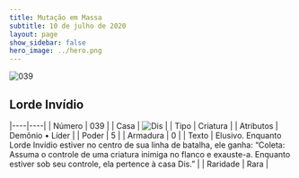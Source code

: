 ```yaml
---
title: Mutação em Massa
subtitle: 10 de julho de 2020
layout: page
show_sidebar: false
hero_image: ../hero.png
---
```


![039](https://cdn.keyforgegame.com/media/card_front/pt/479_039_R9HXV4CVV288_pt.png)

## Lorde Invídio

|----|----|
| Número | 039 |
| Casa | ![Dis](https://archonarcana.com/images/thumb/e/e8/Dis.png/22px-Dis.png "Dis") |
| Tipo | Criatura |
| Atributos | Demônio • Líder |
| Poder | 5 |
| Armadura | 0 |
| Texto | Elusivo.   Enquanto Lorde Invídio estiver no centro   de sua linha de batalha, ele ganha: “Coleta: Assuma o controle de uma criatura inimiga no flanco e exauste-a. Enquanto estiver sob seu controle, ela pertence à casa Dis.” |
| Raridade | Rara |
